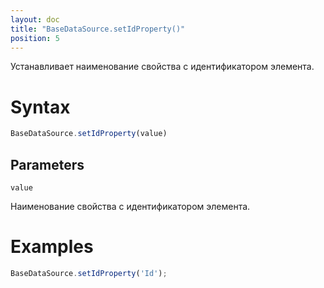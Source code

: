 ```yaml
---
layout: doc
title: "BaseDataSource.setIdProperty()"
position: 5
---
```


Устанавливает наименование свойства с идентификатором элемента.

# Syntax

```js
BaseDataSource.setIdProperty(value)
```

## Parameters

`value`

Наименование свойства с идентификатором элемента.

# Examples

```js
BaseDataSource.setIdProperty('Id');
```
